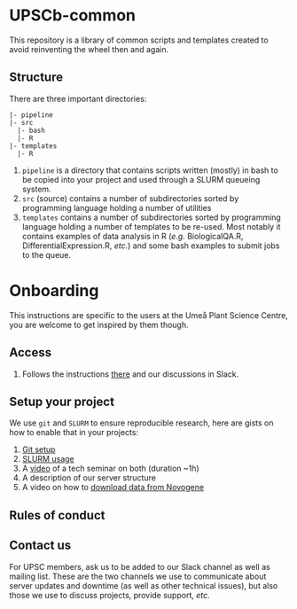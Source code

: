 # UPSCb-common
This repository is a library of common scripts and templates created to avoid reinventing the wheel then and again.

## Structure
There are three important directories:

```
|- pipeline
|- src
  |- bash
  |- R
|- templates
  |- R
```

1. `pipeline` is a directory that contains scripts written (mostly) in bash to be copied into your project and used through a SLURM queueing system.
2. `src` (source) contains a number of subdirectories sorted by programming language holding a number of utilities
3. `templates` contains a number of subdirectories sorted by programming language holding a number of templates to be re-used. Most notably it contains examples of data analysis in R (_e.g._ BiologicalQA.R, DifferentialExpression.R, _etc._) and some bash examples to submit jobs to the queue.

# Onboarding
This instructions are specific to the users at the Umeå Plant Science Centre, you are welcome to get inspired by them though.

## Access
1. Follows the instructions [there](https://youtu.be/hYtIKIIwRss) and our discussions in Slack.

## Setup your project
We use `git` and `SLURM` to ensure reproducible research, here are gists on how to enable that in your projects:

1. [Git setup](https://gist.github.com/nicolasDelhomme/46a1053d277510b95692318bd1732b6d)
2. [SLURM usage](https://gist.github.com/nicolasDelhomme/6fbff1e4db3c7ee4b3bb4f710667fd0d)
3. A [video](https://youtu.be/3XMHTixiszE) of a tech seminar on both (duration ~1h)
4. A description of our server structure
5. A video on how to [download data from Novogene](https://youtu.be/A6JcORYs9L0)

## Rules of conduct

## Contact us
For UPSC members, ask us to be added to our Slack channel as well as mailing list. These are the two channels we use to communicate about server updates and downtime (as well as other technical issues), but also those we use to discuss projects, provide support, _etc._

